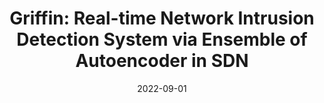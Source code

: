 ---
title: "Griffin: Real-time Network Intrusion Detection System via Ensemble of Autoencoder in SDN"
collection: publications
permalink: publications/Griffin_Real-time_Network_Intrusion_Detection_System_via_Ensemble_of_Autoencoder_in_SDN.pdf
category: 'network security, SDN security'
date: 2022-09-01
venue: 'IEEE International Conference on Communications (ICC)'
citation: 'L. Yang, Y. Song, S. Gao, A. Hu, B. Xiao, “Griffin: Real-time Network Intrusion Detection System via Ensemble of Autoencoder in SDN”, in <i>IEEE Transactions on Network and Service Management (TNSM)</i>, Vol. 19, No. 3, Sept. 2022.'
citebib: publications/Griffin_Real-time_Network_Intrusion_Detection_System_via_Ensemble_of_Autoencoder_in_SDN.html
---